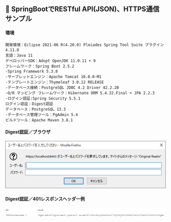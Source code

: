 ﻿## :leaves: SpringBootでRESTful API(JSON)、HTTPS通信サンプル

#### 環境
```
開発環境：Eclipse 2021-06 R(4.20.0) Pleiades Spring Tool Suite プラグイン 4.11.0
言語：Java 11
デベロッパーSDK：Adopt OpenJDK 11.0.11 + 9
フレームワーク：Spring Boot 2.5.2
-Spring Framework 5.3.8
-サーブレットエンジン：Apache Tomcat 10.0.0-M1
-テンプレートエンジン：Thymeleaf 3.0.12 RELEASE
-データベース接続：PostgreSQL JDBC 4.2 Driver 42.2.20
-O/R マッピング フレームワーク：Hibernate ORM 5.4.32.Final + JPA 2.2.3
-ログイン認証:Spring Security 5.5.1  
ログイン認証：Digest認証
データベース：PostgreSQL 13.3
-データベース管理ツール：PgAdmin 5.4
ビルドツール：Apache Maven 3.8.1
```

#### Digest認証／ブラウザ  
![Img](ReadmeImg.png)

#### Digest認証／401レスポンスヘッダー例  
![Img2](ReadmeImg2.png)